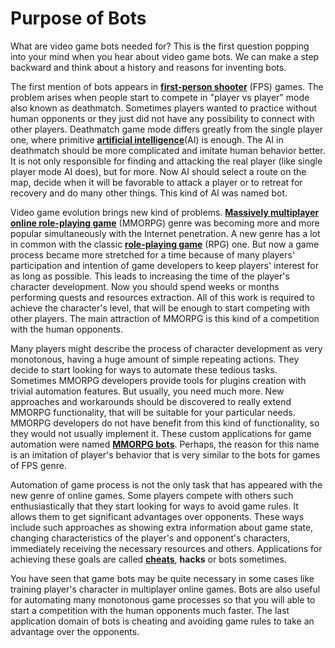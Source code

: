 # Purpose of Bots

What are video game bots needed for? This is the first question popping into your mind when you hear about video game bots. We can make a step backward and think about a history and reasons for inventing bots.

The first mention of bots appears in [**first-person shooter**](https://en.wikipedia.org/wiki/First-person_shooter) (FPS) games. The problem arises when people start to compete in "player vs player" mode also known as deathmatch. Sometimes players wanted to practice without human opponents or they just did not have any possibility to connect with other players. Deathmatch game mode differs greatly from the single player one, where primitive [**artificial intelligence**](https://en.wikipedia.org/wiki/Artificial_intelligence_%28video_games%29)(AI) is enough. The AI in deathmatch should be more complicated and imitate human behavior better. It is not only responsible for finding and attacking the real player (like single player mode AI does), but for more. Now AI should select a route on the map, decide when it will be favorable to attack a player or to retreat for recovery and do many other things. This kind of AI was named bot.

Video game evolution brings new kind of problems. [**Massively multiplayer online role-playing game**](https://en.wikipedia.org/wiki/Massively_multiplayer_online_role-playing_game) (MMORPG) genre was becoming more and more popular simultaneously with the Internet penetration. A new genre has a lot in common with the classic [**role-playing game**](https://en.wikipedia.org/wiki/Role-playing_video_game) (RPG) one. But now a game process became more stretched for a time because of many players' participation and intention of game developers to keep players' interest for as long as possible. This leads to increasing the time of the player's character development. Now you should spend weeks or months performing quests and resources extraction. All of this work is required to achieve the character's level, that will be enough to start competing with other players. The main attraction of MMORPG is this kind of a competition with the human opponents.

Many players might describe the process of character development as very monotonous, having a huge amount of simple repeating actions. They decide to start looking for ways to automate these tedious tasks. Sometimes MMORPG developers provide tools for plugins creation with trivial automation features. But usually, you need much more. New approaches and workarounds should be discovered to really extend MMORPG functionality, that will be suitable for your particular needs. MMORPG developers do not have benefit from this kind of functionality, so they would not usually implement it. These custom applications for game automation were named [**MMORPG bots**](https://en.wikipedia.org/wiki/MMORPG_bots). Perhaps, the reason for this name is an imitation of player's behavior that is very similar to the bots for games of FPS genre.

Automation of game process is not the only task that has appeared with the new genre of online games. Some players compete with others such enthusiastically that they start looking for ways to avoid game rules. It allows them to get significant advantages over opponents. These ways include such approaches as showing extra information about game state, changing characteristics of the player's and opponent's characters, immediately receiving the necessary resources and others. Applications for achieving these goals are called [**cheats**](https://en.wikipedia.org/wiki/Cheating_in_online_games), **hacks** or bots sometimes.

You have seen that game bots may be quite necessary in some cases like training player's character in multiplayer online games. Bots are also useful for automating many monotonous game processes so that you will able to start a competition with the human opponents much faster. The last application domain of bots is cheating and avoiding game rules to take an advantage over the opponents.
